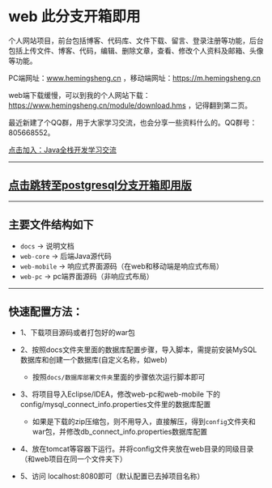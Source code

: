 # web 此分支开箱即用

个人网站项目，前台包括博客、代码库、文件下载、留言、登录注册等功能，后台包括上传文件、博客、代码，编辑、删除文章，查看、修改个人资料及邮箱、头像等功能。

PC端网址：www.hemingsheng.cn ，移动端网址：https://m.hemingsheng.cn

web端下载缓慢，可以到我的个人网站下载：https://www.hemingsheng.cn/module/download.hms ，记得翻到第二页。

最近新建了个QQ群，用于大家学习交流，也会分享一些资料什么的。QQ群号：805668552。

[点击加入：Java全栈开发学习交流](//shang.qq.com/wpa/qunwpa?idkey=41068b9adb14521cab1ebfea385e3e4aabf466115ba5278ca4d41a605506c096)

------------

## [点击跳转至postgresql分支开箱即用版](https://github.com/CrazyHusen/web/tree/web-psql) 

------------

## 主要文件结构如下

- `docs` -> 说明文档
- `web-core` -> 后端Java源代码
- `web-mobile` -> 响应式界面源码（在web和移动端是响应式布局）
- `web-pc` -> pc端界面源码（非响应式布局）

------------

## 快速配置方法：

- 1、下载项目源码或者打包好的war包

- 2、按照docs文件夹里面的数据库配置步骤，导入脚本，需提前安装MySQL数据库和创建一个数据库(自定义名称，如web)
    - 按照`docs/数据库部署文件夹`里面的步骤依次运行脚本即可
    
- 3、将项目导入Eclipse/IDEA，修改web-pc和web-mobile 下的config/mysql_connect_info.properties文件里的数据库配置
    - 如果是下载的zip压缩包，则不用导入，直接解压，得到`config`文件夹和war包，并修改db_connect_info.properties数据库配置

- 4、放在tomcat等容器下运行。并将config文件夹放在web目录的同级目录（和web项目在同一个文件夹下）

- 5、访问 localhost:8080即可（默认配置已去掉项目名称）
